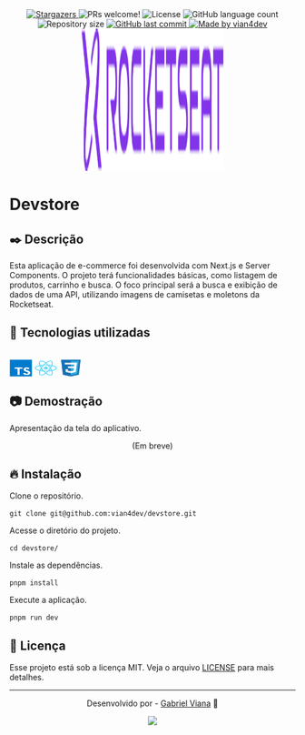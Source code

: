 <div align="center">
  <a href="https://github.com/vian4dev/devstore/stargazers">
    <img alt="Stargazers" src="https://img.shields.io/github/stars/vian4dev/devstore?style=social">
  </a>
  
  <img alt="PRs welcome!" src="https://img.shields.io/static/v1?label=PRs&message=welcome&color=7159c1&labelColor=000000" />
  <img alt="License" src="https://img.shields.io/static/v1?label=license&message=MIT&color=7159c1&labelColor=000000">
  <img alt="GitHub language count" src="https://img.shields.io/github/languages/count/vian4dev/devstore?color=%2304D361">
  <img alt="Repository size" src="https://img.shields.io/github/repo-size/vian4dev/devstore">
	
  <a href="https://github.com/vian4dev/devstore/commits/master">
    <img alt="GitHub last commit" src="https://img.shields.io/github/last-commit/vian4dev/devstore">
  </a>
  
  <a href="https://www.linkedin.com/in/vianadev/">
    <img alt="Made by vian4dev" src="https://img.shields.io/badge/made%20by-vian4dev-%2304D361">
  </a>
</div>

<div align="center">
  <img src="https://raw.githubusercontent.com/vian4dev/vian4dev/bfae0da7d97ab8f10a008d3fdea6f2e2181fa3ca/.github/rocketseat.svg" width="250" height="250" alt="Rocketseat">
</div>

# Devstore

## ✒️ Descrição
Esta aplicação de e-commerce foi desenvolvida com Next.js e Server Components. O projeto terá funcionalidades básicas, como listagem de produtos, carrinho e busca. O foco principal será a busca e exibição de dados de uma API, utilizando imagens de camisetas e moletons da Rocketseat.

## 🚀 Tecnologias utilizadas
<div style="display: inline_block"><br>
  <img align="center" alt="img-typescript" height="30" width="40" src="https://raw.githubusercontent.com/devicons/devicon/master/icons/typescript/typescript-original.svg">

  <img align="center" alt="img-react" height="30" width="40" src="https://raw.githubusercontent.com/devicons/devicon/master/icons/react/react-original.svg">

  <img align="center" alt="img-css" height="30" width="40" src="https://raw.githubusercontent.com/devicons/devicon/master/icons/css3/css3-original.svg">
</div>

## 📷 Demostração
Apresentação da tela do aplicativo.
<div align="center">
  (Em breve)
</div>

## 🔥 Instalação
Clone o repositório.
~~~
git clone git@github.com:vian4dev/devstore.git
~~~
Acesse o diretório do projeto.
~~~
cd devstore/
~~~
Instale as dependências.
~~~
pnpm install 
~~~
Execute a aplicação.
~~~
pnpm run dev
~~~

## 📝 Licença
Esse projeto está sob a licença MIT. Veja o arquivo [LICENSE](LICENSE) para mais detalhes.

---
<div align="center"> 
 <p>Desenvolvido por - <a href="https://github.com/vian4dev">Gabriel Viana</a> 🤖</p>
 
 <a href="https://www.linkedin.com/in/vianadev" target="_blank"><img src="https://img.shields.io/badge/-LinkedIn-%230077B5?style=for-the-badge&logo=linkedin&logoColor=white" target="_blank"></a> 
</div>

